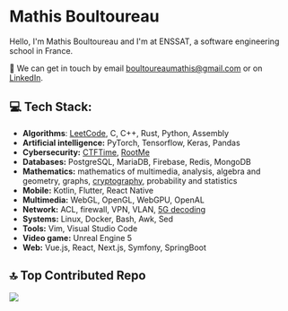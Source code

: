 # Mathis Boultoureau
Hello, I'm Mathis Boultoureau and I'm at ENSSAT, a software engineering school in France.

💬 We can get in touch by email [boultoureaumathis@gmail.com](mailto:boultoureaumathis@gmail.com) or on [LinkedIn](https://linkedin.com/in/mboultoureau).

## 💻 Tech Stack:
- **Algorithms**: [LeetCode](https://leetcode.com/mboultoureau/), C, C++, Rust, Python, Assembly
- **Artificial intelligence:** PyTorch, Tensorflow, Keras, Pandas
- **Cybersecurity:** [CTFTime](https://ctftime.org/user/81131), [RootMe](https://www.root-me.org/mboultoureau-275653)
- **Databases:** PostgreSQL, MariaDB, Firebase, Redis, MongoDB
- **Mathematics:** mathematics of multimedia, analysis, algebra and geometry, graphs, [cryptography](https://github.com/mboultoureau/simulations-numeriques/blob/main/code/chiffrement-rsa.ipynb), probability and statistics
- **Mobile:** Kotlin, Flutter, React Native
- **Multimedia:** WebGL, OpenGL, WebGPU, OpenAL
- **Network:** ACL, firewall, VPN, VLAN, [5G decoding](https://github.com/mboultoureau/wireless-network/blob/main/main.ipynb)
- **Systems:** Linux, Docker, Bash, Awk, Sed
- **Tools:** Vim, Visual Studio Code
- **Video game:** Unreal Engine 5
- **Web:** Vue.js, React, Next.js, Symfony, SpringBoot

## 🔝 Top Contributed Repo
![](https://github-contributor-stats.vercel.app/api?username=mboultoureau&limit=5&theme=dark&combine_all_yearly_contributions=true)
